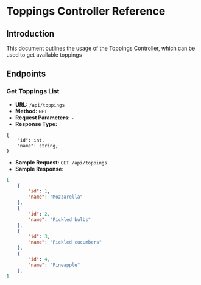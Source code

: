 # Toppings Controller Reference

## Introduction
This document outlines the usage of the Toppings Controller, which can be used to get available toppings

## Endpoints


### Get Toppings List
- **URL:** `/api/toppings`
- **Method:** `GET`
- **Request Parameters:** `-`
- **Response Type:** 
```javasript
{
    "id": int,
    "name": string,
}
```
- **Sample Request:** `GET /api/toppings`
- **Sample Response:** 
```json
[
    {
        "id": 1,
        "name": "Mozzarella"
    },
    {
        "id": 2,
        "name": "Pickled bulbs"
    },
    {
        "id": 3,
        "name": "Pickled cucumbers"
    },
    {
        "id": 4,
        "name": "Pineapple"
    }, 
]
```